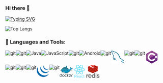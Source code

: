 ### Hi there 👋

[![Typing SVG](https://readme-typing-svg.herokuapp.com?font=&size=25&center=true&vCenter=true&lines=My+name+is+Doãn+Văn+Huy;Welcome+to+my+Github)](https://git.io/typing-svg)

<!--
**huydoanx305/huydoanx305** is a ✨ _special_ ✨ repository because its `README.md` (this file) appears on your GitHub profile.

Here are some ideas to get you started:

- 🔭 I’m currently working on ...
- 🌱 I’m currently learning ...
- 👯 I’m looking to collaborate on ...
- 🤔 I’m looking for help with ...
- 💬 Ask me about ...
- 📫 How to reach me: ...
- 😄 Pronouns: ...
- ⚡ Fun fact: ...
-->

![Top Langs](https://github-readme-stats.vercel.app/api/top-langs/?username=huydoanx305&theme=radical)

### 🔨 Languages and Tools:
<a href="https://docs.microsoft.com/en-us/cpp/c-language/" target="_blank">
  <img
    src="https://raw.githubusercontent.com/rahul-jha98/github_readme_icons/main/language_and_tools/square/c/c.svg"
    align="left"
    alt="git"
    height="42px"
  />
</a>
<a href="https://docs.microsoft.com/vi-vn/cpp/cpp/" target="_blank">
  <img
    src="https://raw.githubusercontent.com/rahul-jha98/github_readme_icons/main/language_and_tools/square/c++/c++.svg"
    align="left"
    alt="git"
    height="42px"
  />
</a>

<a href="https://www.w3schools.com/cs/" target="_blank" rel="noreferrer">
  <img src="https://raw.githubusercontent.com/devicons/devicon/master/icons/csharp/csharp-original.svg" 
  alt="csharp" 
  width="42" 
  height="42"
 /> 
</a>
<a href="https://docs.oracle.com/en/java/" target="_blank"
  ><img
    align="left"
    alt="Java"
    height="42px"
    src="https://raw.githubusercontent.com/rahul-jha98/github_readme_icons/main/language_and_tools/square/java/java.svg"
/></a>
<a
  href="https://developer.mozilla.org/en-US/docs/Web/JavaScript"
  target="_blank"
>
  <img
    align="left"
    alt="JavaScript"
    height="42px"
    src="https://raw.githubusercontent.com/rahul-jha98/github_readme_icons/main/language_and_tools/square/javascript/javascript.svg"
  />
</a>
<a href="https://spring.io/" target="_blank">
  <img
    src="https://raw.githubusercontent.com/rahul-jha98/github_readme_icons/main/language_and_tools/square/spring/spring.svg"
    align="left"
    alt="git"
    height="42px"
  />
</a>
<a href="https://developer.android.com" target="_blank">
  <img
    align="left"
    alt="Android"
    height="42px"
    src="https://raw.githubusercontent.com/rahul-jha98/github_readme_icons/main/language_and_tools/square/android/android.svg"
  />
</a>
<a href="https://www.microsoft.com/en-us/sql-server" target="_blank">
 <img src="https://www.svgrepo.com/show/303229/microsoft-sql-server-logo.svg" 
      align="left"
      alt="git"
      height="42px"
      />
</a>
<a href="https://www.mysql.com/" target="_blank">
  <img
    src="https://raw.githubusercontent.com/devicons/devicon/master/icons/mysql/mysql-original.svg"
    align="left"
    alt="git"
    height="42px"
  />
</a>
<a href="https://postman.com" target="_blank"> 
  <img src="https://www.vectorlogo.zone/logos/getpostman/getpostman-icon.svg" 
      align="left"
      alt="git"
      height="40px"
  />
</a>
<a href="https://devdocs.io/html/" target="_blank">
  <img
    src="https://raw.githubusercontent.com/rahul-jha98/github_readme_icons/main/language_and_tools/square/html/html.svg"
    align="left"
    alt="git"
    height="42px"
  />
</a>
<a href="https://devdocs.io/css/" target="_blank">
  <img
    src="https://raw.githubusercontent.com/rahul-jha98/github_readme_icons/main/language_and_tools/square/css/css.svg"
    align="left"
    alt="git"
    height="42px"
  />
</a>
<a href="https://sass-lang.com/" target="_blank">
  <img
    src="https://raw.githubusercontent.com/rahul-jha98/github_readme_icons/main/language_and_tools/square/sass/sass.svg"
    align="left"
    alt="git"
    height="42px"
  />
</a>
<a href="https://getbootstrap.com/" target="_blank">
  <img
    src="https://raw.githubusercontent.com/rahul-jha98/github_readme_icons/main/language_and_tools/square/bootstrap/bootstrap.svg"
    align="left"
    alt="git"
    height="42px"
  />
</a>
<a href="https://jquery.com/" target="_blank">
  <img
    src="https://raw.githubusercontent.com/devicons/devicon/master/icons/jquery/jquery-original.svg"
    align="left"
    alt="git"
    height="40px"
  />
</a>
<a href="https://git-scm.com/" target="_blank"> 
  <img
    src="https://www.vectorlogo.zone/logos/git-scm/git-scm-icon.svg"
    align="left"
    alt="git"
    height="42px"
  />
</a>
<a href="https://www.docker.com/" target="_blank"> 
  <img
    src="https://raw.githubusercontent.com/devicons/devicon/master/icons/docker/docker-original-wordmark.svg"
    align="left"
    alt="docker"
    height="42px"
  />
</a> 
<a href="https://reactjs.org/" target="_blank"> 
  <img
    src="https://raw.githubusercontent.com/devicons/devicon/master/icons/react/react-original-wordmark.svg"
    align="left"
    alt="react"
    height="42px"
  />
</a> 
<a href="https://redis.io" target="_blank" rel="noreferrer"> 
  <img
    src="https://raw.githubusercontent.com/devicons/devicon/master/icons/redis/redis-original-wordmark.svg"
    align="left"
    alt="redis"
    height="42px"
  />
</a> 
